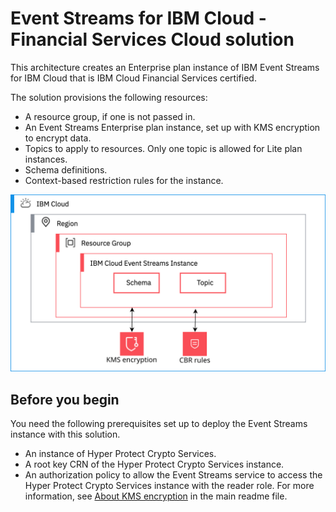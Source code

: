 # Event Streams for IBM Cloud - Financial Services Cloud solution

This architecture creates an Enterprise plan instance of IBM Event Streams for IBM Cloud that is IBM Cloud Financial Services certified.

The solution provisions the following resources:

- A resource group, if one is not passed in.
- An Event Streams Enterprise plan instance, set up with KMS encryption to encrypt data.
- Topics to apply to resources. Only one topic is allowed for Lite plan instances.
- Schema definitions.
- Context-based restriction rules for the instance.

![da-fscloud](../../reference-architecture/da-fscloud.svg)

## Before you begin

You need the following prerequisites set up to deploy the Event Streams instance with this solution.

- An instance of Hyper Protect Crypto Services.
- A root key CRN of the Hyper Protect Crypto Services instance.
- An authorization policy to allow the Event Streams service to access the Hyper Protect Crypto Services instance with the reader role.  For more information, see [About KMS encryption](../../README.md#about-kms-encryption) in the main readme file.
